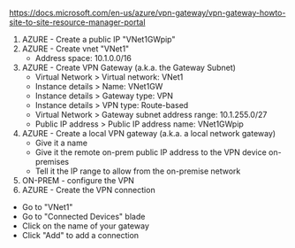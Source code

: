 https://docs.microsoft.com/en-us/azure/vpn-gateway/vpn-gateway-howto-site-to-site-resource-manager-portal

1. AZURE - Create a public IP "VNet1GWpip"
1. AZURE - Create vnet "VNet1"
    - Address space: 10.1.0.0/16
1. AZURE - Create VPN Gateway (a.k.a. the Gateway Subnet)
    - Virtual Network > Virtual network: VNet1
    - Instance details > Name: VNet1GW
    - Instance details > Gateway type: VPN
    - Instance details > VPN type: Route-based
    - Virtual Network > Gateway subnet address range: 10.1.255.0/27
    - Public IP address > Public IP address name: VNet1GWpip
1. AZURE - Create a local VPN gateway (a.k.a. a local network gateway)
    - Give it a name
    - Give it the remote on-prem public IP address to the VPN device on-premises
    - Tell it the IP range to allow from the on-premise network
1. ON-PREM - configure the VPN
1. AZURE - Create the VPN connection 
  - Go to "VNet1"
  - Go to "Connected Devices" blade
  - Click on the name of your gateway
  - Click "Add" to add a connection
